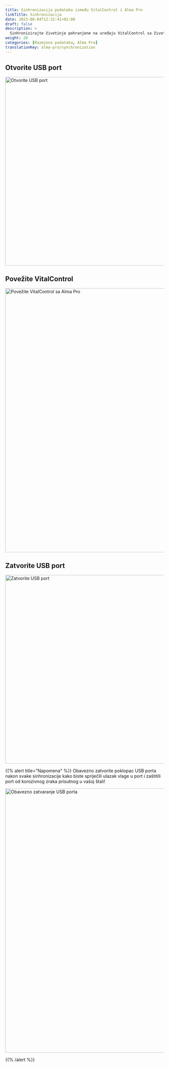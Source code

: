 ```yaml
---
title: Sinhronizacija podataka između VitalControl i Alma Pro
linkTitle: Sinhronizacija
date: 2023-08-04T12:32:41+02:00
draft: false
description: >
  Sinhronizirajte životinje pohranjene na uređaju VitalControl sa životinjama registrovanim na automatskom hranilicu i prenesite izmjerene vrijednosti zabilježene uređajem VitalControl na hranilicu radi evaluacije i bolje vizualizacije.
weight: 20
categories: [Razmjena podataka, Alma Pro]
translationKey: alma-pro/synchronization
---
```

## Otvorite USB port

<img src="/images/synchronisation/open-usb-slot.svg" width="600" align="bottom" alt="Otvorite USB port" title="Otvorite USB port" />

## Povežite VitalControl

<img src="/images/synchronisation/connect-vitalcontrol-alma_pro.svg" width="840" align="bottom" alt="Povežite VitalControl sa Alma Pro" title="Povezivanje VitalControl Alma Pro" />

## Zatvorite USB port

<img src="/images/synchronisation/close-usb-slot.svg" width="600" align="bottom" alt="Zatvorite USB port" title="Zatvorite USB port" />

{{% alert title="Napomena" %}}
Obavezno zatvorite poklopac USB porta nakon svake sinhronizacije kako biste spriječili ulazak vlage u port i zaštitili port od korozivnog zraka prisutnog u vašoj štali!

<img src="/images/synchronisation/info-close-usb-mandatory.svg" width="840" align="bottom" alt="Obavezno zatvaranje USB porta" title="Zatvaranje USB porta" />

{{% /alert %}}
